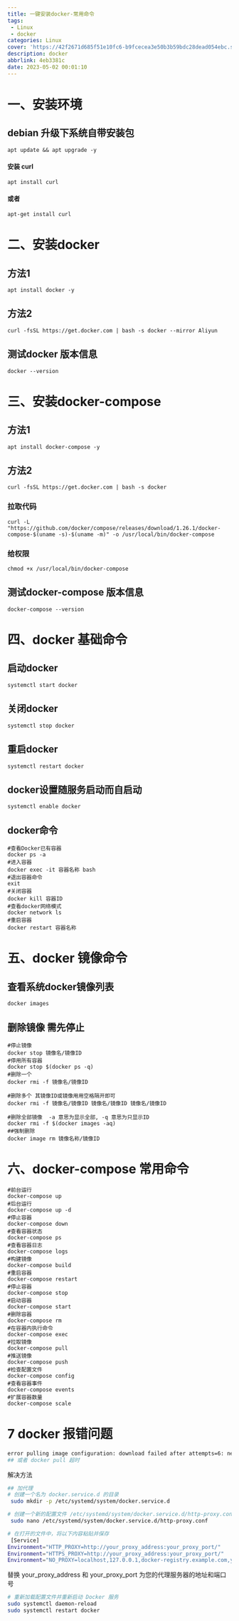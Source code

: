 ```yaml
---
title: 一键安装docker-常用命令
tags:
 - Linux
 - docker
categories: Linux
cover: 'https://42f2671d685f51e10fc6-b9fcecea3e50b3b59bdc28dead054ebc.ssl.cf5.rackcdn.com/illustrations/Join_re_w1lh.svg'
description: docker
abbrlink: 4eb3381c
date: 2023-05-02 00:01:10
---
```



#  一、安装环境

## debian 升级下系统自带安装包

```shell
apt update && apt upgrade -y
```

#### 安装 curl

```shell
apt install curl
```

#### 或者

```shell
apt-get install curl
```

# 二、安装docker 

## 方法1

```shell
apt install docker -y
```

## 方法2

```shell
curl -fsSL https://get.docker.com | bash -s docker --mirror Aliyun
```



## 测试docker 版本信息

```shell
docker --version
```



# 三、安装docker-compose

## 方法1

```shell
apt install docker-compose -y
```

## 方法2

```shell
curl -fsSL https://get.docker.com | bash -s docker
```

### 拉取代码

```shell
curl -L "https://github.com/docker/compose/releases/download/1.26.1/docker-compose-$(uname -s)-$(uname -m)" -o /usr/local/bin/docker-compose
```

### 给权限

```shell
chmod +x /usr/local/bin/docker-compose
```

##  测试docker-compose 版本信息

```shell
docker-compose --version
```

# 四、docker 基础命令

## 启动docker

```shell
systemctl start docker
```

## 关闭docker

```shell
systemctl stop docker
```

## 重启docker

```shell
systemctl restart docker
```

## docker设置随服务启动而自启动

```shell
systemctl enable docker
```

## docker命令

```shell
#查看Docker已有容器
docker ps -a 
#进入容器
docker exec -it 容器名称 bash
#退出容器命令
exit 
#关闭容器
docker kill 容器ID
#查看docker网络模式
docker network ls
#重启容器
docker restart 容器名称 
```

# 五、docker 镜像命令

## 查看系统docker镜像列表

```shell
docker images
```

## 删除镜像 需先停止

```shell
#停止镜像
docker stop 镜像名/镜像ID
#停用所有容器
docker stop $(docker ps -q)
#删除一个
docker rmi -f 镜像名/镜像ID

#删除多个 其镜像ID或镜像用用空格隔开即可 
docker rmi -f 镜像名/镜像ID 镜像名/镜像ID 镜像名/镜像ID

#删除全部镜像  -a 意思为显示全部, -q 意思为只显示ID
docker rmi -f $(docker images -aq)
##强制删除
docker image rm 镜像名称/镜像ID
```

# 六、docker-compose 常用命令

```shell
#前台运行
docker-compose up
#后台运行
docker-compose up -d
#停止容器
docker-compose down
#查看容器状态
docker-compose ps
#查看容器日志
docker-compose logs
#构建镜像
docker-compose build
#重启容器
docker-compose restart
#停止容器
docker-compose stop
#启动容器
docker-compose start
#删除容器
docker-compose rm
#在容器内执行命令
docker-compose exec
#拉取镜像
docker-compose pull
#推送镜像
docker-compose push
#检查配置文件
docker-compose config
#查看容器事件
docker-compose events
#扩展容器数量
docker-compose scale
```
# 7 docker 报错问题
```bash
error pulling image configuration: download failed after attempts=6: net/http: TLS handshake timeout
## 或者 docker pull 超时
```
解决方法
```bash
## 加代理
# 创建一个名为 docker.service.d 的目录
 sudo mkdir -p /etc/systemd/system/docker.service.d
```

``` bash
# 创建一个新的配置文件 /etc/systemd/system/docker.service.d/http-proxy.conf 并编辑该文件
 sudo nano /etc/systemd/system/docker.service.d/http-proxy.conf
```

```bash
# 在打开的文件中，将以下内容粘贴并保存
 [Service]
Environment="HTTP_PROXY=http://your_proxy_address:your_proxy_port/"
Environment="HTTPS_PROXY=http://your_proxy_address:your_proxy_port/"
Environment="NO_PROXY=localhost,127.0.0.1,docker-registry.example.com,your_domain"
```
替换 your_proxy_address 和 your_proxy_port 为您的代理服务器的地址和端口号


```bash
# 重新加载配置文件并重新启动 Docker 服务
sudo systemctl daemon-reload
sudo systemctl restart docker
```